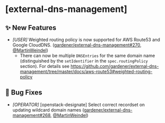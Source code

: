 # [external-dns-management]
## ✨ New Features
* *[USER]* Weighted routing policy is now supported for AWS Route53 and Google CloudDNS. ([gardener/external-dns-management#270](https://github.com/gardener/external-dns-management/pull/270), [@MartinWeindel](https://github.com/MartinWeindel))
  * There can now be multiple `DNSEntries` for the same domain name (distinguished by the `setIdentifier` in the `spec.routingPolicy` section). For details see https://github.com/gardener/external-dns-management/tree/master/docs/aws-route53#weighted-routing-policy
## 🐛 Bug Fixes
* *[OPERATOR]* [openstack-designate] Select correct recordset on updating wildcard domain names ([gardener/external-dns-management#268](https://github.com/gardener/external-dns-management/pull/268), [@MartinWeindel](https://github.com/MartinWeindel))